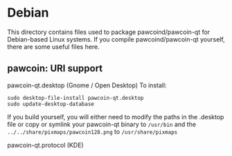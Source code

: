 
Debian
====================
This directory contains files used to package pawcoind/pawcoin-qt
for Debian-based Linux systems. If you compile pawcoind/pawcoin-qt yourself, there are some useful files here.

## pawcoin: URI support ##


pawcoin-qt.desktop  (Gnome / Open Desktop)
To install:

	sudo desktop-file-install pawcoin-qt.desktop
	sudo update-desktop-database

If you build yourself, you will either need to modify the paths in
the .desktop file or copy or symlink your pawcoin-qt binary to `/usr/bin`
and the `../../share/pixmaps/pawcoin128.png` to `/usr/share/pixmaps`

pawcoin-qt.protocol (KDE)

